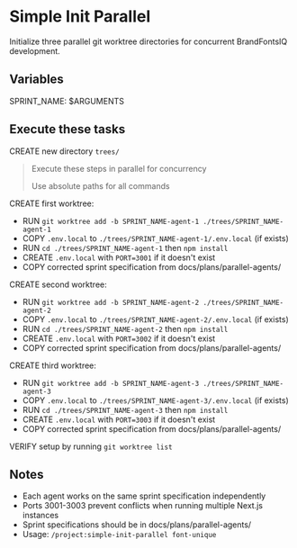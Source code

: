 # Simple Init Parallel
Initialize three parallel git worktree directories for concurrent BrandFontsIQ development.

## Variables
SPRINT_NAME: $ARGUMENTS

## Execute these tasks

CREATE new directory `trees/`

> Execute these steps in parallel for concurrency
>
> Use absolute paths for all commands

CREATE first worktree:
- RUN `git worktree add -b SPRINT_NAME-agent-1 ./trees/SPRINT_NAME-agent-1`
- COPY `.env.local` to `./trees/SPRINT_NAME-agent-1/.env.local` (if exists)
- RUN `cd ./trees/SPRINT_NAME-agent-1` then `npm install`
- CREATE `.env.local` with `PORT=3001` if it doesn't exist
- COPY corrected sprint specification from docs/plans/parallel-agents/

CREATE second worktree:
- RUN `git worktree add -b SPRINT_NAME-agent-2 ./trees/SPRINT_NAME-agent-2`
- COPY `.env.local` to `./trees/SPRINT_NAME-agent-2/.env.local` (if exists)
- RUN `cd ./trees/SPRINT_NAME-agent-2` then `npm install`
- CREATE `.env.local` with `PORT=3002` if it doesn't exist
- COPY corrected sprint specification from docs/plans/parallel-agents/

CREATE third worktree:
- RUN `git worktree add -b SPRINT_NAME-agent-3 ./trees/SPRINT_NAME-agent-3`
- COPY `.env.local` to `./trees/SPRINT_NAME-agent-3/.env.local` (if exists)
- RUN `cd ./trees/SPRINT_NAME-agent-3` then `npm install`
- CREATE `.env.local` with `PORT=3003` if it doesn't exist
- COPY corrected sprint specification from docs/plans/parallel-agents/

VERIFY setup by running `git worktree list`

## Notes
- Each agent works on the same sprint specification independently
- Ports 3001-3003 prevent conflicts when running multiple Next.js instances
- Sprint specifications should be in docs/plans/parallel-agents/
- Usage: `/project:simple-init-parallel font-unique`